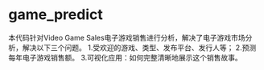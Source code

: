 # game_predict
本代码针对Video Game Sales电子游戏销售进行分析，解决了电子游戏市场分析，解决以下三个问题。
1.受欢迎的游戏、类型、发布平台、发行人等；
2.预测每年电子游戏销售额。
3.可视化应用：如何完整清晰地展示这个销售故事。
